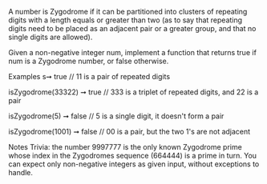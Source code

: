 A number is Zygodrome if it can be partitioned into clusters of repeating digits with a length equals or greater than two (as to say that repeating digits need to be placed as an adjacent pair or a greater group, and that no single digits are allowed).

Given a non-negative integer num, implement a function that returns true if num is a Zygodrome number, or false otherwise.

Examples
s➞ true
// 11 is a pair of repeated digits

isZygodrome(33322) ➞ true
// 333 is a triplet of repeated digits, and 22 is a pair

isZygodrome(5) ➞ false
// 5 is a single digit, it doesn't form a pair

isZygodrome(1001) ➞ false
// 00 is a pair, but the two 1's are not adjacent

Notes
Trivia: the number 9997777 is the only known Zygodrome prime whose index in the Zygodromes sequence (664444) is a prime in turn.
You can expect only non-negative integers as given input, without exceptions to handle.